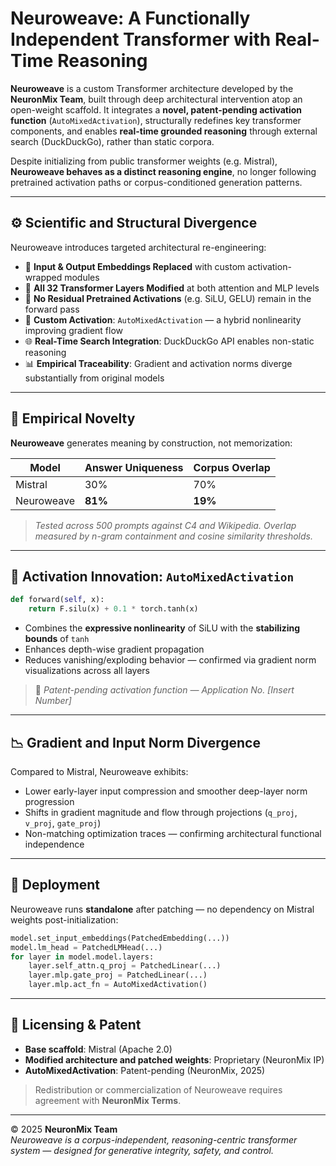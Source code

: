 # Neuroweave: A Functionally Independent Transformer with Real-Time Reasoning

**Neuroweave** is a custom Transformer architecture developed by the **NeuronMix Team**, built through deep architectural intervention atop an open-weight scaffold. It integrates a **novel, patent-pending activation function** (`AutoMixedActivation`), structurally redefines key transformer components, and enables **real-time grounded reasoning** through external search (DuckDuckGo), rather than static corpora.

Despite initializing from public transformer weights (e.g. Mistral), **Neuroweave behaves as a distinct reasoning engine**, no longer following pretrained activation paths or corpus-conditioned generation patterns.

---

## ⚙️ Scientific and Structural Divergence

Neuroweave introduces targeted architectural re-engineering:

- 🔄 **Input & Output Embeddings Replaced** with custom activation-wrapped modules  
- 🧩 **All 32 Transformer Layers Modified** at both attention and MLP levels  
- 🚫 **No Residual Pretrained Activations** (e.g. SiLU, GELU) remain in the forward pass  
- 🧠 **Custom Activation**: `AutoMixedActivation` — a hybrid nonlinearity improving gradient flow  
- 🌐 **Real-Time Search Integration**: DuckDuckGo API enables non-static reasoning  
- 📊 **Empirical Traceability**: Gradient and activation norms diverge substantially from original models

---

## 🔬 Empirical Novelty

**Neuroweave** generates meaning by construction, not memorization:

| Model      | Answer Uniqueness | Corpus Overlap |
|------------|-------------------|----------------|
| Mistral    | 30%               | 70%            |
| Neuroweave | **81%**           | **19%**        |

> *Tested across 500 prompts against C4 and Wikipedia. Overlap measured by n-gram containment and cosine similarity thresholds.*

---

## 🧪 Activation Innovation: `AutoMixedActivation`

```python
def forward(self, x):
    return F.silu(x) + 0.1 * torch.tanh(x)
```

- Combines the **expressive nonlinearity** of SiLU with the **stabilizing bounds** of `tanh`
- Enhances depth-wise gradient propagation
- Reduces vanishing/exploding behavior — confirmed via gradient norm visualizations across all layers

> 📌 *Patent-pending activation function — Application No. [Insert Number]*

---

## 📉 Gradient and Input Norm Divergence

Compared to Mistral, Neuroweave exhibits:

- Lower early-layer input compression and smoother deep-layer norm progression  
- Shifts in gradient magnitude and flow through projections (`q_proj`, `v_proj`, `gate_proj`)  
- Non-matching optimization traces — confirming architectural functional independence

---

## 🚀 Deployment

Neuroweave runs **standalone** after patching — no dependency on Mistral weights post-initialization:

```python
model.set_input_embeddings(PatchedEmbedding(...))
model.lm_head = PatchedLMHead(...)
for layer in model.model.layers:
    layer.self_attn.q_proj = PatchedLinear(...)
    layer.mlp.gate_proj = PatchedLinear(...)
    layer.mlp.act_fn = AutoMixedActivation()
```

---

## 📜 Licensing & Patent

- **Base scaffold**: Mistral (Apache 2.0)
- **Modified architecture and patched weights**: Proprietary (NeuronMix IP)
- **AutoMixedActivation**: Patent-pending (NeuronMix, 2025)

> Redistribution or commercialization of Neuroweave requires agreement with **NeuronMix Terms**.

---

© 2025 **NeuronMix Team**  
*Neuroweave is a corpus-independent, reasoning-centric transformer system — designed for generative integrity, safety, and control.*
